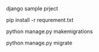 
django sample prject 


pip install -r requrement.txt

python manage.py makemigrations
    
python manage.py migrate

